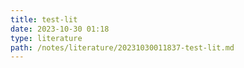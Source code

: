 ```yaml
--- 
title: test-lit 
date: 2023-10-30 01:18 
type: literature 
path: /notes/literature/20231030011837-test-lit.md 
--- 
```

 

